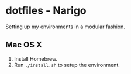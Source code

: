 # dotfiles - Narigo

Setting up my environments in a modular fashion.

## Mac OS X

1. Install Homebrew.
2. Run `./install.sh` to setup the environment.
